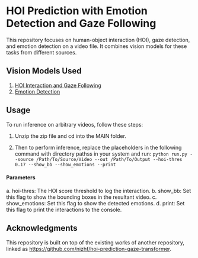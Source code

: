 # HOI Prediction with Emotion Detection and Gaze Following

This repository focuses on human-object interaction (HOI), gaze detection, and emotion detection on a video file. It combines vision models for these tasks from different sources.

## Vision Models Used

1. [HOI Interaction and Gaze Following](https://github.com/nizhf/hoi-prediction-gaze-transformer)
2. [Emotion Detection](https://huggingface.co/dima806/facial_emotions_image_detection)

## Usage

To run inference on arbitrary videos, follow these steps:

1. Unzip the zip file and cd into the MAIN folder.

2. Then to perform inference, replace the placeholders in the following command with directory pathss in your system and run:
`python run.py --source /Path/To/Source/Video --out /Path/To/Output --hoi-thres 0.17 --show_bb --show_emotions --print`

#### Parameters

a. hoi-thres: The HOI score threshold to log the interaction.
b. show_bb: Set this flag to show the bounding boxes in the resultant video.
c. show_emotions: Set this flag to show the detected emotions.
d. print: Set this flag to print the interactions to the console.

## Acknowledgments
This repository is built on top of the existing works of another repository, linked as https://github.com/nizhf/hoi-prediction-gaze-transformer.